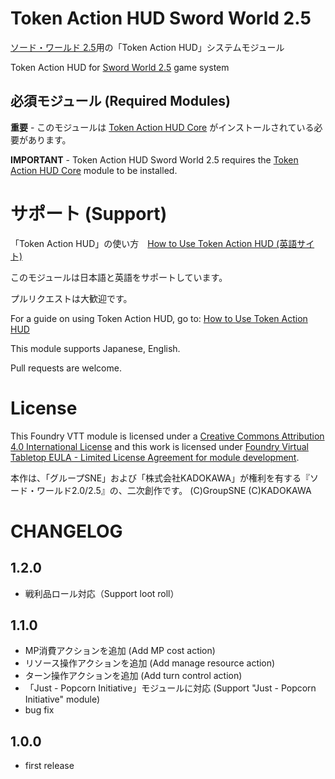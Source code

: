 # Token Action HUD Sword World 2.5

[ソード・ワールド 2.5](https://foundryvtt.com/packages/sw25)用の「Token Action HUD」システムモジュール

Token Action HUD for [Sword World 2.5](https://foundryvtt.com/packages/sw25) game system

## 必須モジュール (Required Modules)

**重要** - このモジュールは [Token Action HUD Core](https://foundryvtt.com/packages/token-action-hud-core) がインストールされている必要があります。

**IMPORTANT** - Token Action HUD Sword World 2.5 requires the [Token Action HUD Core](https://foundryvtt.com/packages/token-action-hud-core) module to be installed.

# サポート (Support)

「Token Action HUD」の使い方　[How to Use Token Action HUD (英語サイト)](https://github.com/Larkinabout/fvtt-token-action-hud-core/wiki/How-to-Use-Token-Action-HUD)

このモジュールは日本語と英語をサポートしています。

プルリクエストは大歓迎です。

For a guide on using Token Action HUD, go to: [How to Use Token Action HUD](https://github.com/Larkinabout/fvtt-token-action-hud-core/wiki/How-to-Use-Token-Action-HUD)

This module supports Japanese, English.

Pull requests are welcome. 

# License

This Foundry VTT module is licensed under a [Creative Commons Attribution 4.0 International License](https://creativecommons.org/licenses/by/4.0/) and this work is licensed under [Foundry Virtual Tabletop EULA - Limited License Agreement for module development](https://foundryvtt.com/article/license/).

本作は、「グループSNE」および「株式会社KADOKAWA」が権利を有する『ソード・ワールド2.0/2.5』の、二次創作です。 (C)GroupSNE (C)KADOKAWA

# CHANGELOG

## 1.2.0
- 戦利品ロール対応（Support loot roll）

## 1.1.0
- MP消費アクションを追加 (Add MP cost action)
- リソース操作アクションを追加 (Add manage resource action)
- ターン操作アクションを追加 (Add turn control action)
- 「Just - Popcorn Initiative」モジュールに対応 (Support "Just - Popcorn Initiative" module)
- bug fix

## 1.0.0
- first release